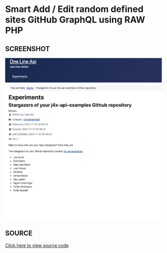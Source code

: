 # Smart Add / Edit random defined sites GitHub GraphQL using RAW PHP

## SCREENSHOT

![Screenshot for Smart Add / Edit random defined sites GitHub GraphQL](../../../media/images/screenshot-joomla-webservices-github-graphql-api-mashup.png)

## SOURCE

[Click here to view source code](../../../using-raw-php/smart-add-edit-random-defined-sites-github-graphql.php)
